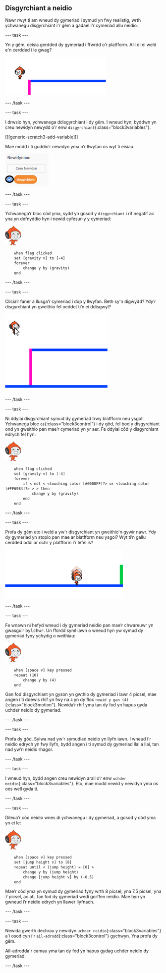 ## Disgyrchiant a neidio

Nawr rwyt ti am wneud dy gymeriad i symud yn fwy realistig, wrth ychwanegu disgyrchiant i'r gêm a gadael i'r cymeriad allu neidio.

\--- task \---

Yn y gêm, ceisia gerdded dy gymeriad i ffwrdd o’r platfform. Alli di ei weld e'n cerdded i le gwag?

![sgrinlun](images/dodge-no-gravity.png)

\--- /task \---

\--- task \---

I drwsio hyn, ychwanega ddisgyrchiant i dy gêm. I wneud hyn, byddwn yn creu newidyn newydd o'r enw `disgyrchiant`{:class="block3variables"}.

[[[generic-scratch3-add-variable]]]

Mae modd i ti guddio’r newidyn yma o’r llwyfan os wyt ti eisiau.

![sgrinlun](images/dodge-gravity-annotated.png)

\--- /task \---

\--- task \---

Ychwanega’r bloc côd yma, sydd yn gosod y `disgyrchiant` i rif negatif ac yna yn defnyddio hyn i newid cyfesur-y y cymeriad:

![corlun cerdded pico](images/pico_walking_sprite.png)

```blocks3
    when flag clicked
    set [gravity v] to [-4]
    forever
        change y by (gravity)
    end
```

\--- /task \---

\--- task \---

Clicia’r faner a llusga’r cymeriad i dop y llwyfan. Beth sy'n digwydd? Ydy’r disgyrchiant yn gweithio fel oeddet ti’n ei ddisgwyl?

![sgrinlun](images/dodge-gravity-drag.png)

\--- /task \---

\--- task \---

Ni ddylai disgyrchiant symud dy gymeriad trwy blatfform neu ysgol! Ychwanega bloc `os`{:class="block3control"} i dy gôd, fel bod y disgyrchiant ond yn gweithio pan mae’r cymeriad yn yr aer. Fe ddylai côd y disgyrchiant edrych fel hyn:

![corlun cerdded pico](images/pico_walking_sprite.png)

```blocks3
    when flag clicked
    set [gravity v] to [-4]
    forever
        if < not < <touching color [#0000FF]?> or <touching color [#FF69B4]?> > > then
            change y by (gravity)
        end
    end
```

\--- /task \---

\--- task \---

Profa dy gêm eto i weld a yw'r disgyrchiant yn gweithio'n gywir nawr. Ydy dy gymeriad yn stopio pan mae ar blatfform neu ysgol? Wyt ti’n gallu cerdded oddi ar ochr y platfform i’r lefel is?

![sgrinlun](images/dodge-gravity-test.png)

\--- /task \---

\--- task \---

Fe wnawn ni hefyd wneud i dy gymeriad neidio pan mae’r chwareuwr yn gwasgu’r <kbd>bylchwr</kbd>. Un ffordd syml iawn o wneud hyn yw symud dy gymeriad fyny ychydig o weithiau:

![corlun cerdded pico](images/pico_walking_sprite.png)

```blocks3
    when [space v] key pressed
    repeat (10)
        change y by (4)
    end
```

Gan fod disgyrchiant yn gyson yn gwthio dy gymeriad i lawr 4 picsel, mae angen i ti ddewis rhif yn fwy na `4` yn dy floc `newid y gan (4)`{:class="block3motion"}. Newida’r rhif yma tan dy fod yn hapus gyda uchder neidio dy gymeriad.

\--- /task \---

\--- task \---

Profa dy gôd. Sylwa nad yw'r symudiad neidio yn llyfn iawn. I wneud i'r neidio edrych yn fwy llyfn, bydd angen i ti symud dy gymeriad llai a llai, tan nad yw’n neidio rhagor.

\--- /task \---

\--- task \---

I wneud hyn, bydd angen creu newidyn arall o’r enw `uchder neidio`{:class="block3variables"}. Eto, mae modd newid y newidyn yma os oes well gyda ti.

\--- /task \---

\--- task \---

Dileua’r côd neidio wnes di ychwanegu i dy gymeriad, a gosod y côd yma yn ei le:

![corlun cerdded pico](images/pico_walking_sprite.png)

```blocks3
    when [space v] key pressed
    set [jump height v] to [8]
    repeat until < (jump height) = [0] >
        change y by (jump height)
        change [jump height v] by (-0.5)
    end
```

Mae’r côd yma yn symud dy gymeriad fyny wrth 8 picsel, yna 7.5 picsel, yna 7 picsel, ac ati, tan fod dy gymeriad wedi gorffen neidio. Mae hyn yn gwneud i’r neidio edrych yn llawer llyfnach.

\--- /task \---

\--- task \---

Newida gwerth dechrau y newidyn `uchder neidio`{:class="block3variables"} a'i osod cyn i'r `ail-adrodd`{:class="block3control"} gychwyn. Yna profa dy gêm.

Ail-adrodda'r camau yma tan dy fod yn hapus gydag uchder neidio dy gymeriad.

\--- /task \---